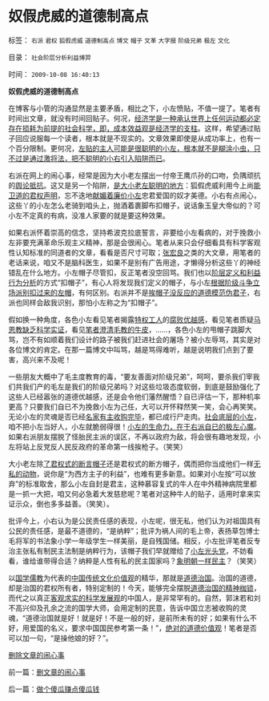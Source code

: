 # 奴假虎威的道德制高点

标签： `右派` `君权` `狐假虎威` `道德制高点` `博文` `帽子` `文革` `大字报` `阶级兄弟` `极左` `文化` 

目录： `社会阶层分析利益博羿`

时间： `2009-10-08 16:40:13`

**奴假虎威的道德制高点**

在博客与小管的沟通显然是主要矛盾，相比之下，小左愤贴，不值一提了。笔者有时间出文章，就没有时间回贴子。何况，[经济学是一种承认世界上任何运动都必定存在损耗为前提的社会科学，即，成本效益观是经济学的支柱](../../../2009/9/9/经济学，政治中的经济学和“政治经济学”.md)。这样，希望通过贴子回应说服每一个读者，根本就是不现实的。文章效果即使是从成功率上，也有一个百分限制。更何况，[左贴的主人可能是很聪明的小左，根本就不是糊涂小虫，只不过是通过激将法，把不聪明的小右引入陷阱而已](http://hi.baidu.com/darthchn/blog/item/e7a4e8dbf31a47d2b7fd4858.html)。

右派在网上的闹心事，经常是因为大小老左摆出一付帝王鹰爪孙的口吻，负隅顽抗的[舆论抵抗](../../../2009/8/10/舆论层精神抵抗法.md)。这又是另一个陷阱，[是大小老左聪明的地方](http://hi.baidu.com/darthchn/blog/item/e7a4e8dbf31a47d2b7fd4858.html)：狐假虎威利用今上尚[能卫道的君权声明](../../../2009/9/3/谁主张谁维护，妥协是实力平衡的结果.md)，忘不迭地[献媚着廉价小左](../../../2008/11/10/爱国，并不是做个廉价愤青喊打喊杀.md)忠君爱国的奴才美德。小右有点闹心，这些丫的小左怎么老骑到咱头上，抛酒着裹脚布扣帽子，说话象玉皇大帝似的？可小左不定真的有病，没准人家要的就是要这种效果。

如果右派怀着崇高的信念，坚持希波克拉底誓言，非要给小左看病的，对于挽救小左非要充满革命乐观主义精神，那是会很闹心。笔者从来只会仔细看具有科学客观性认知标准的同道者的文章，看看是否尺寸可取；[张宏良](http://blog.sina.com.cn/s/blog_5563a64d0100dkfr.html)之类的大文章，用笔者的老话来说，咱又不是脑科医生，如果不是别有广告用途，才懒得分析这些丫的神经错乱在什么地方。小左帽子尽管扣，反正笔者没空回骂。我们也以[阶层定义和利益行为分析](../../../2009/8/14/中国社会按权益得失分割的五种阶层类型.md)的方式“扣帽子”，有心人将发现我们定义的帽子，与小左[根据阶级斗争立场派别扣过来的左帽](../../../2009/8/21/道德治国之阶级成分决定利益立场论.md)，有何区别。右派并不是[挨帽子没反应的道德模范伪君子](../../../2009/6/12/君子不是伪君子，不做道德先生.md)，右派也同样会敌我识别，那怕小左称之为“扣帽子”。

假如换一种角度，各色小左看见笔者揭露[特权工人](../../../2009/8/6/一些可怜人有其可憎之处.md)的[腐败优越感](../../../2009/7/26/极左特权卫士的道德优越感来自何处.md)，看见笔者质疑[马恩教缺乏科学实证](../../../2009/5/9/人性本私！马列信仰和唯心主义的关系.md)，看见[笔者澄清毛教的牛皮](http://hi.baidu.com/darthchn/blog/item/b8eb1f1f0a47da164134179b.html)，……，各色小左的甩帽子跳脚大骂，岂不有如顺着我们设计的路子被我们赶进社会的屠场？被小左辱骂，其实是对各位博文的肯定。在那一篇博文中叫骂，越是骂得难听，越是说明我们点到了要害，高兴来不及呢！

一些朋友大概中了毛主度教育的毒，“要友善面对阶级兄弟”，呵呵，要杀我们宰我们共我们产的毛左是我们的阶级兄弟吗？对这些垃圾态度软弱，到底是鼓励强化了这些人已经嚣张的道德优越感，还是会令他们藩然醒悟？自已评估一下，那种机率更高？只要我们自已不为挽救小左为己任，大可以开怀释然笑一笑，会心再笑笑。无论小左的灵魂是否已经[名家有主收购完毕](../../../2009/7/29/过分崇拜理论和哲学的社会文化必定崇拜权威.md)，都已成行尸走肉。[社会底层的小左](http://hi.baidu.com/darthchn/blog/item/0c1a63b59081627a8bd4b2bc.html)，咱不把小左当好人，小左就脆弱得很！[小左的生命力，在于右派自已的极左心魔](../../../2009/7/26/极左生命力取决于右派的人格心魔.md)。如果右派朋友摆脱了怪胎民主派的误区，不再以政府为敌，将会很有趣地发现，小左将站上反党反人民反政府的革命第一线挨枪子。（笑笑）

大小老左除[了君权式的断言帽子](../../../2008/10/10/中国式诡辩：官本位文化之权位崇拜心魔.md)还是君权式的断方帽子，偶而把你当成他们一样[无私的动物](../../../2009/6/26/无私信仰者人格安附？.md)，说你是“为西方主子的利益”，也难有更多新意。如果对小左按“可以放弃”的标准取舍，那么小左自封是君主，这种慕容复式的牛人在中外精神病院里都是一抓一大把，咱又何必急着大发慈悲呢？笔者对这种牛人的贴子，适用时拿来实证示众，倒也多多益善。（笑笑）。

批评今上，小右认为是公民责任感的表现，小左呢，很无私，他们认为对祖国具有公民的责任感，是最不道德的，“是纳粹”；批评为祸人间的毛上帝，表扬草包博士毛将军的书法象小学一年级学生一样美丽，是自残国储。相反，小左批评笔者反专治主张私有制民主法制是纳粹行为，该帽子我们早就赠给了[小左光头党](http://hi.baidu.com/darthchn/blog/item/938c3312664c5fd9f7039eb2.html)，不妨看看，谁给谁带得合适？纳粹是人性有私的民主国家吗？[象明朝一样民主](http://hi.baidu.com/darthchn/blog/item/b8eb1f1f6f3cff164034173e.html)？（笑笑）

以[国学儒教](../../../2009/6/22/国学儒教的科学精华在无私的服从美德.md)为代表的[中国传统文化价值观](../../../2008/7/29/个人主义思想被阉割更多来自民间“传统文化”.md)的精华，那就是[道德治国](../../../2009/8/21/道德治国之阶级成分决定利益立场论.md)。治国的道德，却是治国的君权所有者，特别定制的！今天，能够完全摆脱[道德治国的精神枷锁](../../../2008/7/30/道德治国，走在内战消亡的路上.md)，而代之以真正[客观求实的科学发展观](../../../2009/4/25/科学，民主和科学的发展观.md)的中国人，是非常罕有的。自然，郭沫若和刘不高兴仰及孔余之流的国学大师，会用定制的民意，告诉中国立志被收购的灵魂，“道德治国就是好！就是好！不是一般的好，是前所未有的好；如果有什么不好，用爱国的名义，要求中国国民参考第一条！”，[绝对的道德价值观](http://blog.163.com/darthvad/blog/static/53399470200921282752313/)！笔者是否可以加一句，“是操他娘的好？”。

[删除文章的闹心事](../../../2009/10/8/删文章的闹心事.md)



前一篇：[删文章的闹心事](../../../2009/10/8/删文章的闹心事.md)

后一篇：[做个傻瓜赚点傻瓜钱](../../../2009/10/9/做个傻瓜赚点傻瓜钱.md)